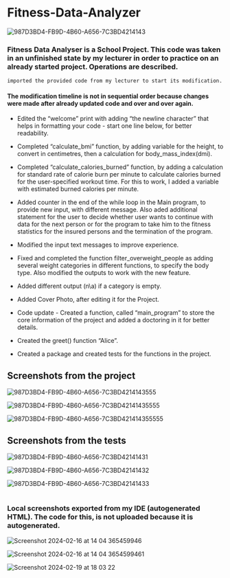 # Fitness-Data-Analyzer

![987D3BD4-FB9D-4B60-A656-7C3BD4214143](https://github.com/Zeus097/Fitness-Data-Analyzer/assets/142613528/cb5076ec-6200-4a01-8c3c-a30885193cad)



### Fitness Data Analyser is a School Project. This code was taken in an unfinished state by my lecturer in order to practice on an already started project. Operations are described.

    imported the provided code from my lecturer to start its modification. 

#### The modification timeline is not in sequential order because changes were made after already updated code and over and over again.

* Edited the “welcome” print with adding “the newline character” that helps in formatting your code - start one line below, for better readability.

* Completed “calculate_bmi” function, by adding variable for the height, to convert in centimetres, then a calculation for body_mass_index(dmi).

* Completed “calculate_calories_burned” function, by adding a calculation for standard rate of calorie burn per minute to calculate calories burned for the user-specified workout time. For this to work, I added a variable with estimated burned calories per minute.

* Added counter in the end of the while loop in the Main program, to provide new input, with different message. Also aded additional statement for the user to decide whether user wants to continue with data for the next person or for the program to take him to the fitness statistics for the insured persons and the termination of the program.

* Modified the input text messages to improve experience.

* Fixed and completed the function filter_overweight_people as adding several weight categories in different functions, to specify the body type. Also modified the outputs to work with the new feature.

* Added different output (n\a) if a category is empty.

* Added Cover Photo, after editing it for the Project.

* Code update - Created a function, called “main_program” to store the core information of the project and added a doctoring in it for better details.

* Created the greet() function “Alice”.

* Created a package and created tests for the functions in the project.


## Screenshots from the project


![987D3BD4-FB9D-4B60-A656-7C3BD4214143555](https://github.com/Zeus097/Fitness-Data-Analyzer/assets/142613528/3aed65bf-b511-4afb-baa1-e0703546043f)

![987D3BD4-FB9D-4B60-A656-7C3BD42141435555](https://github.com/Zeus097/Fitness-Data-Analyzer/assets/142613528/1a4dd006-a682-457e-b280-72afa446f7f4)

![987D3BD4-FB9D-4B60-A656-7C3BD421414355555](https://github.com/Zeus097/Fitness-Data-Analyzer/assets/142613528/d0b0b36c-3bb3-485d-85d4-04eb63d3ccff)




## Screenshots from the tests

![987D3BD4-FB9D-4B60-A656-7C3BD42141431](https://github.com/Zeus097/Fitness-Data-Analyzer/assets/142613528/86a33a7c-ff2d-4d2b-8303-63ce2a35eac4)

![987D3BD4-FB9D-4B60-A656-7C3BD42141432](https://github.com/Zeus097/Fitness-Data-Analyzer/assets/142613528/6a17fce2-9f49-4d20-84c4-8307cf3bcf13)

![987D3BD4-FB9D-4B60-A656-7C3BD42141433](https://github.com/Zeus097/Fitness-Data-Analyzer/assets/142613528/0f621273-6ca3-4a16-b29b-fb938d9d2f58)

#
#
### Local screenshots exported from my IDE (autogenerated HTML). The code for this, is not uploaded because it is autogenerated.

![Screenshot 2024-02-16 at 14 04 365459946](https://github.com/Zeus097/Fitness-Data-Analyzer/assets/142613528/4e219012-5f09-4f4b-beee-abae8c4d6fc1)

![Screenshot 2024-02-16 at 14 04 3654599461](https://github.com/Zeus097/Fitness-Data-Analyzer/assets/142613528/c1789158-2292-4a5b-a14e-1c30f97d9cbf)

![Screenshot 2024-02-19 at 18 03 22](https://github.com/Zeus097/Fitness-Data-Analyzer/assets/142613528/df8490af-8234-4879-839c-e133430d0510)
